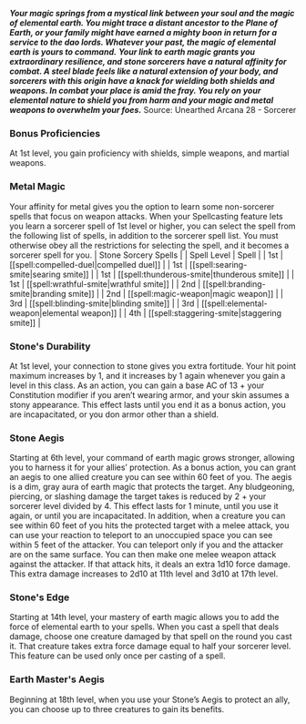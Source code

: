 ***Your magic springs from a mystical link between your soul and the magic of elemental earth. You might trace a distant ancestor to the Plane of Earth, or your family might have earned a mighty boon in return for a service to the dao lords. Whatever your past, the magic of elemental earth is yours to command.***
***Your link to earth magic grants you extraordinary resilience, and stone sorcerers have a natural affinity for combat. A steel blade feels like a natural extension of your body, and sorcerers with this origin have a knack for wielding both shields and weapons. In combat your place is amid the fray. You rely on your elemental nature to shield you from harm and your magic and metal weapons to overwhelm your foes.***
Source: Unearthed Arcana 28 - Sorcerer
### Bonus Proficiencies
At 1st level, you gain proficiency with shields, simple weapons, and martial weapons.
### Metal Magic
Your affinity for metal gives you the option to learn some non-sorcerer spells that focus on weapon attacks. When your Spellcasting feature lets you learn a sorcerer spell of 1st level or higher, you can select the spell from the following list of spells, in addition to the sorcerer spell list. You must otherwise obey all the restrictions for selecting the spell, and it becomes a sorcerer spell for you.
| Stone Sorcery Spells |
| Spell Level | Spell |
| 1st | [[spell:compelled-duel|compelled duel]] |
| 1st | [[spell:searing-smite|searing smite]] |
| 1st | [[spell:thunderous-smite|thunderous smite]] |
| 1st | [[spell:wrathful-smite|wrathful smite]] |
| 2nd | [[spell:branding-smite|branding smite]] |
| 2nd | [[spell:magic-weapon|magic weapon]] |
| 3rd | [[spell:blinding-smite|blinding smite]] |
| 3rd | [[spell:elemental-weapon|elemental weapon]] |
| 4th | [[spell:staggering-smite|staggering smite]] |
### Stone's Durability
At 1st level, your connection to stone gives you extra fortitude. Your hit point maximum increases by 1, and it increases by 1 again whenever you gain a level in this class.
As an action, you can gain a base AC of 13 + your Constitution modifier if you aren’t wearing armor, and your skin assumes a stony appearance. This effect lasts until you end it as a bonus action, you are incapacitated, or you don armor other than a shield.
### Stone Aegis
Starting at 6th level, your command of earth magic grows stronger, allowing you to harness it for your allies’ protection.
As a bonus action, you can grant an aegis to one allied creature you can see within 60 feet of you. The aegis is a dim, gray aura of earth magic that protects the target. Any bludgeoning, piercing, or slashing damage the target takes is reduced by 2 + your sorcerer level divided by 4. This effect lasts for 1 minute, until you use it again, or until you are incapacitated.
In addition, when a creature you can see within 60 feet of you hits the protected target with a melee attack, you can use your reaction to teleport to an unoccupied space you can see within 5 feet of the attacker. You can teleport only if you and the attacker are on the same surface. You can then make one melee weapon attack against the attacker. If that attack hits, it deals an extra 1d10 force damage. This extra damage increases to 2d10 at 11th level and 3d10 at 17th level.
### Stone's Edge
Starting at 14th level, your mastery of earth magic allows you to add the force of elemental earth to your spells. When you cast a spell that deals damage, choose one creature damaged by that spell on the round you cast it. That creature takes extra force damage equal to half your sorcerer level. This feature can be used only once per casting of a spell.
### Earth Master's Aegis
Beginning at 18th level, when you use your Stone’s Aegis to protect an ally, you can choose up to three creatures to gain its benefits.